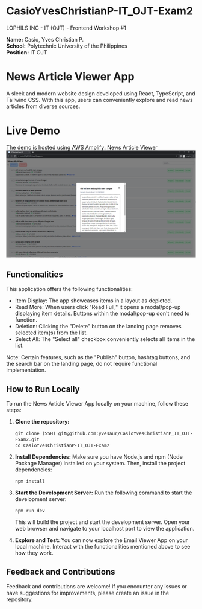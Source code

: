 # CasioYvesChristianP-IT_OJT-Exam2

LOPHILS INC - IT (OJT) - Frontend Workshop #1

<b>Name:</b> Casio, Yves Christian P.
<br>
<b>School:</b> Polytechnic University of the Philippines
<br>
<b>Position:</b> IT OJT

# News Article Viewer App

A sleek and modern website design developed using React, TypeScript, and Tailwind CSS. With this app, users can conveniently explore and read news articles from diverse sources.

# Live Demo

The demo is hosted using AWS Amplify: <a href="https://main.d3f6j4k51i82cf.amplifyapp.com/">News Article Viewer</a>
<br>
<img src="./screenshot/screenshot-output.png" alt="Screenshot">

## Functionalities

This application offers the following functionalities:

- Item Display: The app showcases items in a layout as depicted.
- Read More: When users click "Read Full," it opens a modal/pop-up displaying item details. Buttons within the modal/pop-up don't need to function.
- Deletion: Clicking the "Delete" button on the landing page removes selected item(s) from the list.
- Select All: The "Select all" checkbox conveniently selects all items in the list.

Note: Certain features, such as the "Publish" button, hashtag buttons, and the search bar on the landing page, do not require functional implementation.

## How to Run Locally

To run the News Article Viewer App locally on your machine, follow these steps:

1. **Clone the repository:**

   ```
   git clone (SSH) git@github.com:yvesaur/CasioYvesChristianP_IT_OJT-Exam2.git
   cd CasioYvesChristianP-IT_OJT-Exam2
   ```

2. **Install Dependencies:**
   Make sure you have Node.js and npm (Node Package Manager) installed on your system. Then, install the project dependencies:

   ```
   npm install
   ```

3. **Start the Development Server:**
   Run the following command to start the development server:

   ```
   npm run dev
   ```

   This will build the project and start the development server. Open your web browser and navigate to your localhost port to view the application.

4. **Explore and Test:**
   You can now explore the Email Viewer App on your local machine. Interact with the functionalities mentioned above to see how they work.

## Feedback and Contributions

Feedback and contributions are welcome! If you encounter any issues or have suggestions for improvements, please create an issue in the repository.
